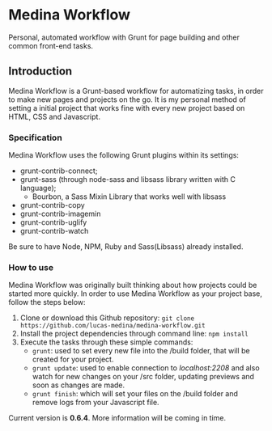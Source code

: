 # Medina Workflow
Personal, automated workflow with Grunt for page building and other common front-end tasks.

## Introduction
Medina Workflow is a Grunt-based workflow for automatizing tasks, in order to make new pages and projects on the go. It is my personal method of setting a initial project that works fine with every new project based on HTML, CSS and Javascript.

### Specification
Medina Workflow uses the following Grunt plugins within its settings:

- grunt-contrib-connect;
- grunt-sass (through node-sass and libsass library written with C language);
	- Bourbon, a Sass Mixin Library that works well with libsass
- grunt-contrib-copy
- grunt-contrib-imagemin
- grunt-contrib-uglify
- grunt-contrib-watch

Be sure to have Node, NPM, Ruby and Sass(Libsass) already installed.

### How to use
Medina Workflow was originally built thinking about how projects could be started more quickly.
In order to use Medina Workflow as your project base, follow the steps below:

1. Clone or download this Github repository: ```git clone https://github.com/lucas-medina/medina-workflow.git```
2. Install the project dependencies through command line: ```npm install```
3. Execute the tasks through these simple commands: 
	- `grunt`: used to set every new file into the /build folder, that will be created for your project.
	- `grunt update`: used to enable connection to *localhost:2208* and also watch for new changes on your /src folder, updating previews and soon as changes are made.
	- `grunt finish`: which will set your files on the /build folder and remove logs from your Javascript file.

Current version is **0.6.4**. More information will be coming in time.
